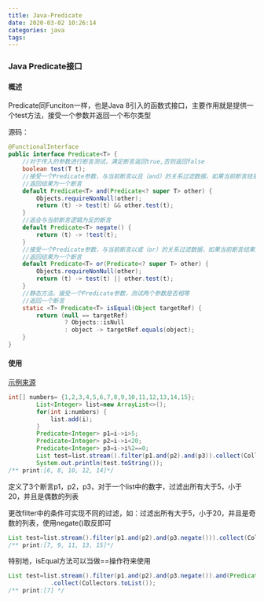 ```yaml
---
title: Java-Predicate
date: 2020-03-02 10:26:14
categories: java
tags:
---
```


### Java Predicate接口

#### 概述

Predicate同Funciton一样，也是Java 8引入的函数式接口，主要作用就是提供一个test方法，接受一个参数并返回一个布尔类型

源码：

```java
@FunctionalInterface
public interface Predicate<T> {
    //对于传入的参数进行断言测试，满足断言返回true,否则返回false
 	boolean test(T t);
    //接受一个Predicate参数，与当前断言以且（and）的关系过滤数据，如果当前断言结果为false，则不会评估另一断言
    //返回结果为一个断言
  	default Predicate<T> and(Predicate<? super T> other) {
        Objects.requireNonNull(other);
        return (t) -> test(t) && other.test(t);
    }
    //返会与当前断言逻辑为反的断言
    default Predicate<T> negate() {
        return (t) -> !test(t);
    }
    //接受一个Predicate参数，与当前断言以或（or）的关系过滤数据，如果当前断言结果为true，则不会评估另一断言
    //返回结果为一个断言
 	default Predicate<T> or(Predicate<? super T> other) {
        Objects.requireNonNull(other);
        return (t) -> test(t) || other.test(t);
    }
    //静态方法，接受一个Predicate参数，测试两个参数是否相等
    //返回一个断言
    static <T> Predicate<T> isEqual(Object targetRef) {
        return (null == targetRef)
                ? Objects::isNull
                : object -> targetRef.equals(object);
    }
}

```

#### 使用

[示例来源](https://www.jianshu.com/p/ea429fe9f2f3)

```java
int[] numbers= {1,2,3,4,5,6,7,8,9,10,11,12,13,14,15};
        List<Integer> list=new ArrayList<>();
        for(int i:numbers) {
            list.add(i);
        }
        Predicate<Integer> p1=i->i>5;
        Predicate<Integer> p2=i->i<20;
        Predicate<Integer> p3=i->i%2==0;
        List test=list.stream().filter(p1.and(p2).and(p3)).collect(Collectors.toList());
        System.out.println(test.toString());
/** print:[6, 8, 10, 12, 14]*/
```

定义了3个断言p1，p2，p3，对于一个list中的数字，过滤出所有大于5，小于20，并且是偶数的列表

更改filter中的条件可实现不同的过滤，如：过滤出所有大于5，小于20，并且是奇数的列表，使用negate()取反即可

```java
List test=list.stream().filter(p1.and(p2).and(p3.negate())).collect(Collectors.toList());
/** print:[7, 9, 11, 13, 15]*/
```

特别地，isEqual方法可以当做==操作符来使用

```java
List test=list.stream().filter(p1.and(p2).and(p3.negate()).and(Predicate.isEqual(7)))
            .collect(Collectors.toList());
/** print:[7] */
```

